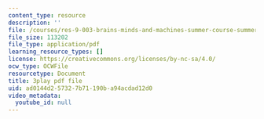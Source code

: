 ```yaml
---
content_type: resource
description: ''
file: /courses/res-9-003-brains-minds-and-machines-summer-course-summer-2015/ad0144d257327b71190ba94acdad12d0_Pwm6DqdC4pU.pdf
file_size: 113202
file_type: application/pdf
learning_resource_types: []
license: https://creativecommons.org/licenses/by-nc-sa/4.0/
ocw_type: OCWFile
resourcetype: Document
title: 3play pdf file
uid: ad0144d2-5732-7b71-190b-a94acdad12d0
video_metadata:
  youtube_id: null
---
```

